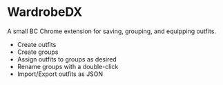 # WardrobeDX
A small BC Chrome extension for saving, grouping, and equipping outfits.

* Create outfits
* Create groups
* Assign outfits to groups as desired
* Rename groups with a double-click
* Import/Export outfits as JSON
